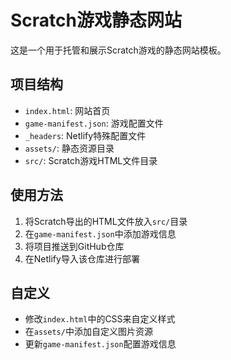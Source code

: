 # Scratch游戏静态网站

这是一个用于托管和展示Scratch游戏的静态网站模板。

## 项目结构

- `index.html`: 网站首页
- `game-manifest.json`: 游戏配置文件
- `_headers`: Netlify特殊配置文件
- `assets/`: 静态资源目录
- `src/`: Scratch游戏HTML文件目录

## 使用方法

1. 将Scratch导出的HTML文件放入`src/`目录
2. 在`game-manifest.json`中添加游戏信息
3. 将项目推送到GitHub仓库
4. 在Netlify导入该仓库进行部署

## 自定义

- 修改`index.html`中的CSS来自定义样式
- 在`assets/`中添加自定义图片资源
- 更新`game-manifest.json`配置游戏信息